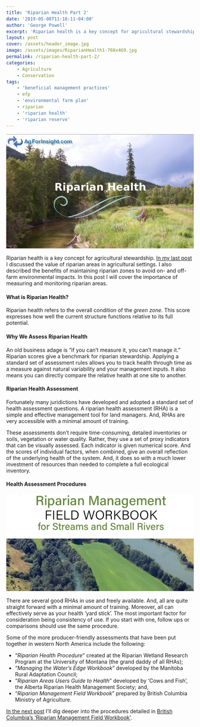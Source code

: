 ```yaml
---
title: 'Riparian Health Part 2'
date: '2019-05-08T11:18:11-04:00'
author: 'George Powell'
excerpt: 'Riparian health is a key concept for agricultural stewardship.  Riparian scores give a benchmark to track health through time as a measure against natural variability and your management inputs.'
layout: post
cover: /assets/header_image.jpg
image: /assets/images/RiparianHealth1-768x469.jpg
permalink: /riparian-health-part-2/
categories:
    - Agriculture
    - Conservation
tags:
    - 'beneficial management practices'
    - efp
    - 'environmental farm plan'
    - riparian
    - 'riparian health'
    - 'riparian reserve'
---
```

![Riparian Health](/assets/images/RiparianHealth1-768x469.jpg)

Riparian health is a key concept for agricultural stewardship. [In my last post](https://agforinsight.com/riparian-health-part-1/) I discussed the value of riparian areas in agricultural settings. I also described the benefits of maintaining riparian zones to avoid on- and off-farm environmental impacts. In this post I will cover the importance of measuring and monitoring riparian areas.

#### What is Riparian Health?

Riparian health refers to the overall condition of the *green* *zone*. This score expresses how well the current structure functions relative to its full potential.

#### Why We Assess Riparian Health

An old business adage is “if you can’t measure it, you can’t manage it.” Riparian scores give a benchmark for riparian stewardship. Applying a standard set of assessment rules allows you to track health through time as a measure against natural variability and your management inputs. It also means you can directly compare the relative health at one site to another.

#### Riparian Health Assessment

Fortunately many juridictions have developed and adopted a standard set of health assessment questions. A riparian health assessment (RHA) is a simple and effective management tool for land managers. And, RHAs are very accessible with a minimal amount of training.

These assessments don’t require time-consuming, detailed inventories or soils, vegetation or water quality. Rather, they use a set of proxy indicators that can be visually assessed. Each indicator is given numerical score. And the scores of individual factors, when combined, give an overall reflection of the underlying health of the system. And, it does so with a much lower investment of resources than needed to complete a full ecological inventory.

#### Health Assessment Procedures

![Riparian Guide](/assets/images/RiparianGuide.jpg)

There are several good RHAs in use and freely available. And, all are quite straight forward with a minimal amount of training. Moreover, all can effectively serve as your health ‘yard stick’. The most important factor for consideration being consistency of use. If you start with one, follow ups or comparisons should use the same procedure.

Some of the more producer-friendly assessments that have been put together in western North America include the following:

- “*Riparian Health Procedure*” created at the Riparian Wetland Research Program at the University of Montana (the grand daddy of all RHAs);
- “*Managing the Water’s Edge Workbook*” developed by the Manitoba Rural Adaptation Council;
- “*Riparian Areas Users Guide to Health*” developed by ‘Cows and Fish’, the Alberta Riparian Health Management Society; and,
- “*Riparian Management Field Workbook*” prepared by British Columbia Ministry of Agriculture.

[In the next post](https://agforinsight.com/riparian-health-part-3/) I’ll dig deeper into the procedures detailed in [British Columbia’s ‘Riparian Management Field Workbook’](https://www2.gov.bc.ca/assets/gov/farming-natural-resources-and-industry/agriculture-and-seafood/agricultural-land-and-environment/water/riparian/810210-0a_riparian_mgmt_field_workbook_intro_factsheet.pdf).

